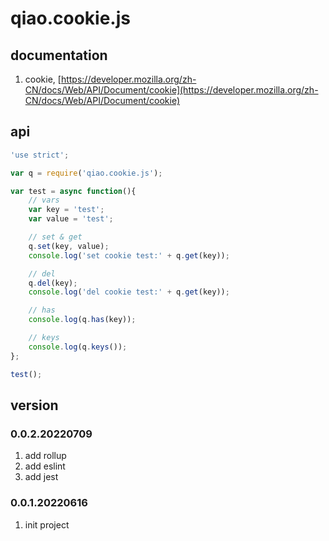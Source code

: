 # qiao.cookie.js

## documentation
1. cookie, [https://developer.mozilla.org/zh-CN/docs/Web/API/Document/cookie](https://developer.mozilla.org/zh-CN/docs/Web/API/Document/cookie)

## api
```js
'use strict';

var q = require('qiao.cookie.js');

var test = async function(){
    // vars
    var key = 'test';
    var value = 'test';

    // set & get
    q.set(key, value);
    console.log('set cookie test:' + q.get(key));

    // del
    q.del(key);
    console.log('del cookie test:' + q.get(key));

    // has
    console.log(q.has(key));

    // keys
    console.log(q.keys());
};

test();
```

## version
### 0.0.2.20220709
1. add rollup
2. add eslint
3. add jest
   
### 0.0.1.20220616
1. init project
